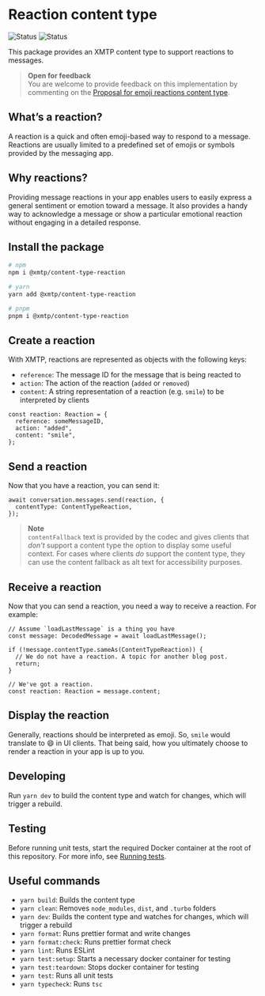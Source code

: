 # Reaction content type

![Status](https://img.shields.io/badge/Content_type_status-Standards--track-yellow) ![Status](https://img.shields.io/badge/Reference_implementation_status-Beta-yellow)

This package provides an XMTP content type to support reactions to messages.

> **Open for feedback**  
> You are welcome to provide feedback on this implementation by commenting on the [Proposal for emoji reactions content type](https://github.com/orgs/xmtp/discussions/36).

## What’s a reaction?

A reaction is a quick and often emoji-based way to respond to a message. Reactions are usually limited to a predefined set of emojis or symbols provided by the messaging app.

## Why reactions?

Providing message reactions in your app enables users to easily express a general sentiment or emotion toward a message. It also provides a handy way to acknowledge a message or show a particular emotional reaction without engaging in a detailed response.

## Install the package

```bash
# npm
npm i @xmtp/content-type-reaction

# yarn
yarn add @xmtp/content-type-reaction

# pnpm
pnpm i @xmtp/content-type-reaction
```

## Create a reaction

With XMTP, reactions are represented as objects with the following keys:

- `reference`: The message ID for the message that is being reacted to
- `action`: The action of the reaction (`added` or `removed`)
- `content`: A string representation of a reaction (e.g. `smile`) to be interpreted by clients

```tsx
const reaction: Reaction = {
  reference: someMessageID,
  action: "added",
  content: "smile",
};
```

## Send a reaction

Now that you have a reaction, you can send it:

```tsx
await conversation.messages.send(reaction, {
  contentType: ContentTypeReaction,
});
```

> **Note**  
> `contentFallback` text is provided by the codec and gives clients that _don't_ support a content type the option to display some useful context. For cases where clients *do* support the content type, they can use the content fallback as alt text for accessibility purposes.

## Receive a reaction

Now that you can send a reaction, you need a way to receive a reaction. For example:

```tsx
// Assume `loadLastMessage` is a thing you have
const message: DecodedMessage = await loadLastMessage();

if (!message.contentType.sameAs(ContentTypeReaction)) {
  // We do not have a reaction. A topic for another blog post.
  return;
}

// We've got a reaction.
const reaction: Reaction = message.content;
```

## Display the reaction

Generally, reactions should be interpreted as emoji. So, `smile` would translate to :smile: in UI clients. That being said, how you ultimately choose to render a reaction in your app is up to you.

## Developing

Run `yarn dev` to build the content type and watch for changes, which will trigger a rebuild.

## Testing

Before running unit tests, start the required Docker container at the root of this repository. For more info, see [Running tests](../../README.md#running-tests).

## Useful commands

- `yarn build`: Builds the content type
- `yarn clean`: Removes `node_modules`, `dist`, and `.turbo` folders
- `yarn dev`: Builds the content type and watches for changes, which will trigger a rebuild
- `yarn format`: Runs prettier format and write changes
- `yarn format:check`: Runs prettier format check
- `yarn lint`: Runs ESLint
- `yarn test:setup`: Starts a necessary docker container for testing
- `yarn test:teardown`: Stops docker container for testing
- `yarn test`: Runs all unit tests
- `yarn typecheck`: Runs `tsc`
